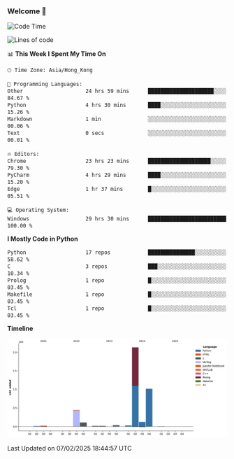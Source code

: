 ### Welcome 👋

<!--START_SECTION:waka-->
![Code Time](http://img.shields.io/badge/Code%20Time-1%2C398%20hrs%2052%20mins-blue)

![Lines of code](https://img.shields.io/badge/From%20Hello%20World%20I%27ve%20Written-3.9%20million%20lines%20of%20code-blue)

📊 **This Week I Spent My Time On** 

```text
🕑︎ Time Zone: Asia/Hong_Kong

💬 Programming Languages: 
Other                    24 hrs 59 mins      █████████████████████░░░░   84.67 % 
Python                   4 hrs 30 mins       ████░░░░░░░░░░░░░░░░░░░░░   15.26 % 
Markdown                 1 min               ░░░░░░░░░░░░░░░░░░░░░░░░░   00.06 % 
Text                     0 secs              ░░░░░░░░░░░░░░░░░░░░░░░░░   00.01 % 

🔥 Editors: 
Chrome                   23 hrs 23 mins      ████████████████████░░░░░   79.30 % 
PyCharm                  4 hrs 29 mins       ████░░░░░░░░░░░░░░░░░░░░░   15.20 % 
Edge                     1 hr 37 mins        █░░░░░░░░░░░░░░░░░░░░░░░░   05.51 % 

💻 Operating System: 
Windows                  29 hrs 30 mins      █████████████████████████   100.00 % 
```

**I Mostly Code in Python** 

```text
Python                   17 repos            ███████████████░░░░░░░░░░   58.62 % 
C                        3 repos             ███░░░░░░░░░░░░░░░░░░░░░░   10.34 % 
Prolog                   1 repo              █░░░░░░░░░░░░░░░░░░░░░░░░   03.45 % 
Makefile                 1 repo              █░░░░░░░░░░░░░░░░░░░░░░░░   03.45 % 
Tcl                      1 repo              █░░░░░░░░░░░░░░░░░░░░░░░░   03.45 % 
```



**Timeline**

![Lines of Code chart](https://raw.githubusercontent.com/xhj2501/xhj2501/main/assets/bar_graph.png)


 Last Updated on 07/02/2025 18:44:57 UTC
<!--END_SECTION:waka-->

